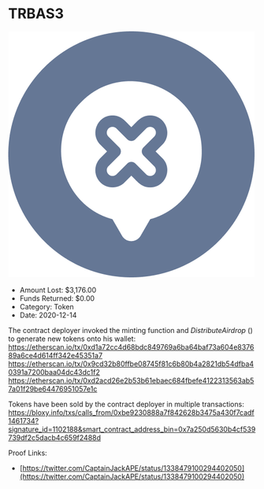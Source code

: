 # TRBAS3
![TRBAS3](/rektimages/TRBAS3.png)
- Amount Lost: $3,176.00
- Funds Returned: $0.00
- Category: Token
- Date: 2020-12-14

The contract deployer invoked the minting function and _DistributeAirdrop_ () to generate new tokens onto his wallet:  
https://etherscan.io/tx/0xd1a72cc4d68bdc849769a6ba64baf73a604e837689a6ce4d614ff342e45351a7  
https://etherscan.io/tx/0x9cd32b80ffbe08745f81c6b80b4a2821db54dfba40391a7200baa04dc43dc1f2  
https://etherscan.io/tx/0xd2acd26e2b53b61ebaec684fbefe4122313563ab57a01f29be64476951057e1c  
  
Tokens have been sold by the contract deployer in multiple transactions:  
https://bloxy.info/txs/calls_from/0xbe9230888a7f842628b3475a430f7cadf1461734?signature_id=1102188&smart_contract_address_bin=0x7a250d5630b4cf539739df2c5dacb4c659f2488d


Proof Links:
- [https://twitter.com/CaptainJackAPE/status/1338479100294402050](https://twitter.com/CaptainJackAPE/status/1338479100294402050)


